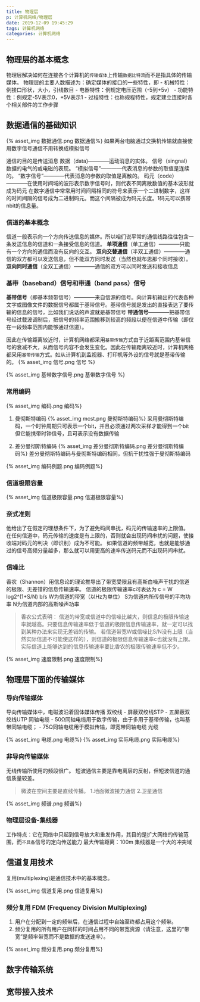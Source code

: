 ```yaml
---
title: 物理层
p: 计算机网络/物理层
date: 2019-12-09 19:45:29
tags: 计算机网络
categories: 计算机网络
---
```

## 物理层的基本概念

物理层解决如何在连接各个计算机的`传输媒体`上传输`数据比特流`而不是指具体的传输媒体。
物理层的主要人数描述为：确定媒体的接口的一些特性，即
    - 机械特性：例接口形状，大小，引线数目
    - 电器特性：例规定电压范围（-5到+5v）
    - 功能特性：例规定-5V表示0，+5V表示1
    - 过程特性：也称规程特性，规定建立连接时各个相关部件的工作步骤

## 数据通信的基础知识

{% asset_img 数据通信.png 数据通信%}
如果两台电脑通过交换机传输就直接使用数字信号通信不用转换成模拟信号

通信的目的是传送消息
数据（data)————运动消息的实体。
信号（singnal）数据的电气的或电磁的表现。
“模拟信号”————代表消息的参数的取值是连续的。
“数字信号”————代表消息的参数的取值是离散的。
码元（code）————在使用时间域的波形表示数字信号时，则代表不同离散数值的基本波形就成为码元
在数字通信中常常用时间间隔相同的符号来表示一个二进制数字，这样的时间间隔的信号成为二进制码元。而这个间隔被成为码元长度。1码元可以携带nbit的信息量。

### 信道的基本概念

信道一般表示向一个方向传送信息的媒体。所以咱们说平常的通信线路往往包含一条发送信息的信道和一条接受信息的信道。
**单项通信**（单工通信）————只能有一个方向的通信而没有反向的交互。
**双向交替通信**（半双工通信）————通信的双方都可以发送信息，但不能双方同时发送（当然也就布恩那个同时接收）。
**双向同时通信**（全双工通信）————通信的双方可以同时发送和接收信息

### 基带（baseband）信号和带通（band pass）信号

**基带信号**（即基本频带信号）————来自信源的信号。向计算机输出的代表各种文字或图像文件的数据信号都属于基带信号。基带信号就是发出的直接表达了要传输的信息的信号，比如我们说话的声波就是基带信号
**带通信号**————把基带信号经过载波调制后，把信号的频率范围搬移到较高的频段以便在信道中传输（即仅在一段频率范围内能够通过信道）。

因此在传输距离较近时，计算机网络都采用`基带传输`方式由于近距离范围内基带信号的衰减不大，从而信号内容不会发生变化。因此在传输距离较近时，计算机网络都采用`基带传输`方式。如从计算机到监视器、打印机等外设的信号就是基带传输的。
{% asset_img 信号.png 信号 %}

{% asset_img 基带数字信号.png 基带数字信号 %}

### 常用编码

{% asset_img 编码.png 编码%}

1. 曼彻斯特编码
    {% asset_img mcst.png 曼彻斯特编码%}
    采用曼彻斯特编码，一个时钟周期只可表示一个bit，并且必须通过两次采样才能得到一个bit但它能携带时钟信号，且可表示没有数据传输

2. 差分曼彻斯特编码
    {% asset_img 差分曼彻斯特编码.png 差分曼彻斯特编码%}
    差分曼彻斯特编码与曼彻斯特编码相同，但抗干扰性强于曼彻斯特编码

{% asset_img 编码例题.png 编码例题%}

### 信道极限容量

{% asset_img 信道极限容量.png 信道极限容量%}

### 奈式准则

他给出了在假定的理想条件下，为了避免码间串扰，码元的传输速率的上限值。
在任何信道中，码元传输的速度是有上限的，否则就会出现码间串扰的问题，使接收端对码元的判决（即识别）成为不可能。
如果信道的频带越宽，也就是能够通过的信号高频分量越多，那么就可以用更高的速率传送码元而不出现码间串扰。

### 信噪比

香农（Shannon）用信息论的理论推导出了带宽受限且有高斯白噪声干扰的信道的极限、无差错的信息传输速率。
信道的极限传输速率c可表达为
c = W log2^(1+S/N) b/s
W为信道的带宽（以Hz为单位）
S为信道内所传信号的平均功率
N为信道内部的高斯噪声功率

> 香农公式表明：
    信道的带宽或信道中的信噪比越大，则信息的极限传输速率就越高。只要信息传输速率低于信道的极限信息传输速率，就一定可以找到某种办法来实现无差错的传输。
    若信道带宽W或信噪比S/N没有上限（当然实际信道不可能使这样的），则信道的极限信息传输速率c也就没有上限。
    实际信道上能够达到的信息传输速率要比香农的极限传输速率低不少。

{% asset_img 速度限制.png 速度限制%}

## 物理层下面的传输媒体

### 导向传输媒体

导向传输媒体中，电磁波沿着固体媒体传播
双绞线
    - 屏蔽双绞线STP
    - 五屏蔽双绞线UTP
同轴电缆
    - 50Ω同轴电缆用于数字传输，由于多用于基带传输，也叫基带同轴电缆；
    - 75Ω同轴电缆用于模拟传输，即宽带同轴电缆
光缆

{% asset_img 电缆.png 电缆%}
{% asset_img 实际电缆.png 实际电缆%}

### 非导向传输媒体

无线传输所使用的频段很广。
短波通信主要是靠电离层的反射，但短波信道的通信质量较差。

> 微波在空间主要是直线传播。
  1.地面微波接力通信
  2.卫星通信

{% asset_img 频谱.png 频谱%}

### 物理层设备-集线器

工作特点：它在网络中只起到信号放大和重发作用，其目的是扩大网络的传输范围，而`不具备`信号的定向传送能力
最大传输距离：100m
集线器是一个大的冲突域

## 信道复用技术

复用(multiplexing)是通信技术中的基本概念。

{% asset_img 信道复用.png 信道复用%}

### 频分复用 FDM (Frequency Division Multiplexing)

1. 用户在分配到一定的频带后，在通信过程中自始至终都占用这个频带。
2. 频分复用的所有用户在同样的时间占用不同的带宽资源（请注意，这里的“带宽”是频率带宽而不是数据的发送速率）。

{% asset_img 频分复用.png 频分复用%}

## 数字传输系统

## 宽带接入技术
